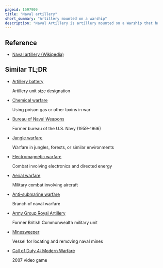 ```yaml
---
pageid: 1597900
title: "Naval artillery"
short_summary: "Artillery mounted on a warship"
description: "Naval Artillery is artillery mounted on a Warship that has traditionally only been used for naval Warfare but then subsequently used for more specialized Roles in Surface Warfare such as naval Gunfire Support and Anti-Aircraft Warfare. The Term generally refers to powder-launched projectile-firing Weapons and excludes self-propelled Projectiles such as Torpedoes Rockets and Missiles and those simply dropped overboard such as Depth Charges and naval Mines."
---
```


## Reference

- [Naval artillery (Wikipedia)](https://en.wikipedia.org/?curid=1597900)

## Similar TL;DR

- [Artillery battery](/tldr/en/artillery-battery)

  Artillery unit size designation

- [Chemical warfare](/tldr/en/chemical-warfare)

  Using poison gas or other toxins in war

- [Bureau of Naval Weapons](/tldr/en/bureau-of-naval-weapons)

  Former bureau of the U.S. Navy (1959-1966)

- [Jungle warfare](/tldr/en/jungle-warfare)

  Warfare in jungles, forests, or similar environments

- [Electromagnetic warfare](/tldr/en/electromagnetic-warfare)

  Combat involving electronics and directed energy

- [Aerial warfare](/tldr/en/aerial-warfare)

  Military combat involving aircraft

- [Anti-submarine warfare](/tldr/en/anti-submarine-warfare)

  Branch of naval warfare

- [Army Group Royal Artillery](/tldr/en/army-group-royal-artillery)

  Former British Commonwealth military unit

- [Minesweeper](/tldr/en/minesweeper)

  Vessel for locating and removing naval mines

- [Call of Duty 4: Modern Warfare](/tldr/en/call-of-duty-4-modern-warfare)

  2007 video game
